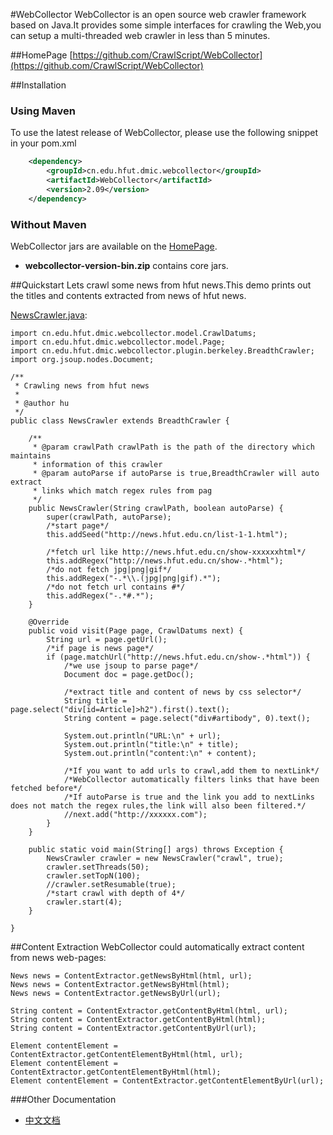 #WebCollector
WebCollector is an open source web crawler framework based on Java.It provides
  some simple interfaces for crawling the Web,you can setup a
  multi-threaded web crawler in less than 5 minutes.




##HomePage
[https://github.com/CrawlScript/WebCollector](https://github.com/CrawlScript/WebCollector)



##Installation

### Using Maven

To use the latest release of WebCollector, please use the following snippet in your pom.xml

```xml
    <dependency>
        <groupId>cn.edu.hfut.dmic.webcollector</groupId>
        <artifactId>WebCollector</artifactId>
        <version>2.09</version>
    </dependency>
```

### Without Maven
WebCollector jars are available on the [HomePage](https://github.com/CrawlScript/WebCollector).

+ __webcollector-version-bin.zip__ contains core jars.


##Quickstart
Lets crawl some news from hfut news.This demo prints out the titles and contents extracted from news of hfut news.

[NewsCrawler.java](https://github.com/CrawlScript/WebCollector/blob/master/NewsCrawler.java):

    import cn.edu.hfut.dmic.webcollector.model.CrawlDatums;
    import cn.edu.hfut.dmic.webcollector.model.Page;
    import cn.edu.hfut.dmic.webcollector.plugin.berkeley.BreadthCrawler;
    import org.jsoup.nodes.Document;

    /**
     * Crawling news from hfut news
     *
     * @author hu
     */
    public class NewsCrawler extends BreadthCrawler {

        /**
         * @param crawlPath crawlPath is the path of the directory which maintains
         * information of this crawler
         * @param autoParse if autoParse is true,BreadthCrawler will auto extract
         * links which match regex rules from pag
         */
        public NewsCrawler(String crawlPath, boolean autoParse) {
            super(crawlPath, autoParse);
            /*start page*/
            this.addSeed("http://news.hfut.edu.cn/list-1-1.html");

            /*fetch url like http://news.hfut.edu.cn/show-xxxxxxhtml*/
            this.addRegex("http://news.hfut.edu.cn/show-.*html");
            /*do not fetch jpg|png|gif*/
            this.addRegex("-.*\\.(jpg|png|gif).*");
            /*do not fetch url contains #*/
            this.addRegex("-.*#.*");
        }

        @Override
        public void visit(Page page, CrawlDatums next) {
            String url = page.getUrl();
            /*if page is news page*/
            if (page.matchUrl("http://news.hfut.edu.cn/show-.*html")) {
                /*we use jsoup to parse page*/
                Document doc = page.getDoc();

                /*extract title and content of news by css selector*/
                String title = page.select("div[id=Article]>h2").first().text();
                String content = page.select("div#artibody", 0).text();

                System.out.println("URL:\n" + url);
                System.out.println("title:\n" + title);
                System.out.println("content:\n" + content);

                /*If you want to add urls to crawl,add them to nextLink*/
                /*WebCollector automatically filters links that have been fetched before*/
                /*If autoParse is true and the link you add to nextLinks does not match the regex rules,the link will also been filtered.*/
                //next.add("http://xxxxxx.com");
            }
        }

        public static void main(String[] args) throws Exception {
            NewsCrawler crawler = new NewsCrawler("crawl", true);
            crawler.setThreads(50);
            crawler.setTopN(100);
            //crawler.setResumable(true);
            /*start crawl with depth of 4*/
            crawler.start(4);
        }

    }

    


##Content Extraction
WebCollector could automatically extract content from news web-pages:

    News news = ContentExtractor.getNewsByHtml(html, url);
    News news = ContentExtractor.getNewsByHtml(html);
    News news = ContentExtractor.getNewsByUrl(url);

    String content = ContentExtractor.getContentByHtml(html, url);
    String content = ContentExtractor.getContentByHtml(html);
    String content = ContentExtractor.getContentByUrl(url);

    Element contentElement = ContentExtractor.getContentElementByHtml(html, url);
    Element contentElement = ContentExtractor.getContentElementByHtml(html);
    Element contentElement = ContentExtractor.getContentElementByUrl(url);







###Other Documentation

+ [中文文档](https://github.com/CrawlScript/WebCollector/blob/master/README.zh-cn.md)
